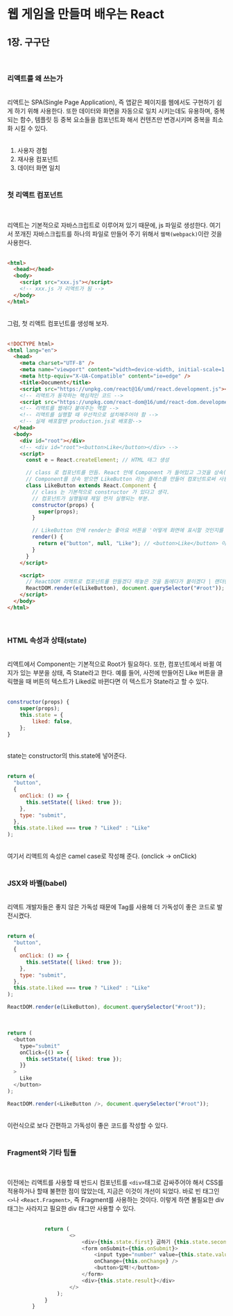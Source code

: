 # 웹 게임을 만들며 배우는 React

## 1장. 구구단

<br>

### 리액트를 왜 쓰는가

<br>
리액트는 SPA(Single Page Application), 즉 앱같은 페이지를 웹에서도 구현하기 쉽게 하기 위해 사용한다. 또한 데이터와 화면을 자동으로 일치 시키는데도 유용하며, 중복되는 함수, 템플릿 등 중복 요소들을 컴포넌트화 해서 컨텐츠만 변경시키며 중복을 최소화 시킬 수 있다.
<br><br>

1. 사용자 경험
2. 재사용 컴포넌트
3. 데이터 화면 일치
   <br><br>

### 첫 리액트 컴포넌트

<br>

리액트는 기본적으로 자바스크립트로 이루어져 있기 때문에, js 파일로 생성한다. 여기서 쪼개진 자바스크립트를 하나의 파일로 만들어 주기 위해서 `웹팩(webpack)`이란 것을 사용한다.
<br><br>

```html
<html>
  <head></head>
  <body>
    <script src="xxx.js"></script>
    <!-- xxx.js 가 리액트가 됨 -->
  </body>
</html>
```

<br>
그럼, 첫 리액트 컴포넌트를 생성해 보자.
<br><br>

```html
<!DOCTYPE html>
<html lang="en">
  <head>
    <meta charset="UTF-8" />
    <meta name="viewport" content="width=device-width, initial-scale=1.0" />
    <meta http-equiv="X-UA-Compatible" content="ie=edge" />
    <title>Document</title>
    <script src="https://unpkg.com/react@16/umd/react.development.js"></script>
    <!-- 리액트가 동작하는 핵심적인 코드 -->
    <script src="https://unpkg.com/react-dom@16/umd/react-dom.development.js"></script>
    <!-- 리액트를 웹에다 붙여주는 역할 -->
    <!-- 리액트를 실행할 때 우선적으로 설치해주어야 함 -->
    <!-- 실제 배포할땐 production.js로 배포함-->
  </head>
  <body>
    <div id="root"></div>
    <!-- <div id="root"><button>Like</button></div> -->
    <script>
      const e = React.createElement; // HTML 태그 생성

      // class 로 컴포넌트를 만듬. React 안에 Component 가 들어있고 그것을 상속(extends)을 받음
      // Component를 상속 받으면 LikeButton 라는 클래스를 만들어 컴포넌트로써 사용
      class LikeButton extends React.Component {
        // class 는 기본적으로 constructor 가 있다고 생각.
        // 컴포넌트가 실행될때 제일 먼저 실행되는 부분.
        constructor(props) {
          super(props);
        }

        // LikeButton 안에 render는 좋아요 버튼을 '어떻게 화면에 표시할 것인지를 결정'해 주는 메서드
        render() {
          return e("button", null, "Like"); // <button>Like</button> 이런 태그를 만들려함
        }
      }
    </script>

    <script>
      // ReactDOM 리액트로 컴포넌트룰 만들겠다 해놓은 것을 돔에다가 붙이겠다 | 랜더링을 해준다
      ReactDOM.render(e(LikeButton), document.querySelector("#root"));
    </script>
  </body>
</html>
```

<br>

### HTML 속성과 상태(state)

<br>
리액트에서 Component는 기본적으로 Root가 필요하다. 또한, 컴포넌트에서 바뀔 여지가 있는 부분을 상태, 즉 State라고 한다. 예를 들어, 사전에 만들어진 Like 버튼을 클릭했을 때 버튼의 텍스트가 Liked로 바뀐다면 이 텍스트가 State라고 할 수 있다. 
<br><br>

```js
constructor(props) {
    super(props);
    this.state = {
        liked: false,
    };
}
```

<br>
state는 constructor의 this.state에 넣어준다. 
<br><br>

```js
return e(
  "button",
  {
    onClick: () => {
      this.setState({ liked: true });
    },
    type: "submit",
  },
  this.state.liked === true ? "Liked" : "Like"
);
```

<br>
여기서 리액트의 속성은 camel case로 작성해 준다. (onclick -> onClick)
<br><br>

### JSX와 바벨(babel)

<br>
리액트 개발자들은 좋지 않은 가독성 때문에 Tag를 사용해 더 가독성이 좋은 코드로 발전시켰다. 
<br><br>

```js
return e(
  "button",
  {
    onClick: () => {
      this.setState({ liked: true });
    },
    type: "submit",
  },
  this.state.liked === true ? "Liked" : "Like"
);

ReactDOM.render(e(LikeButton), document.querySelector("#root"));
```

<br>

```js
return (
  <button
    type="submit"
    onClick={() => {
      this.setState({ liked: true });
    }}
  >
    Like
  </button>
);

ReactDOM.render(<LikeButton />, document.querySelector("#root"));
```

<br> 이런식으로 보다 간편하고 가독성이 좋은 코드를 작성할 수 있다.
<br><br>

### Fragment와 기타 팁들

<br>

이전에는 리액트를 사용할 때 반드시 컴포넌트를 `<div>`태그로 감싸주어야 해서 CSS를 적용하거나 할때 불편한 점이 많았는데, 지금은 이것이 개선이 되었다. 바로 빈 태그인 `<>`나 `<React.Fragment>`, 즉 Fragment를 사용하는 것이다. 이렇게 하면 불필요한 div 태그는 사라지고 필요한 div 태그만 사용할 수 있다. <br><br>

```js
            return (
                    <>
                        <div>{this.state.first} 곱하기 {this.state.second}는?</div>
                        <form onSubmit={this.onSubmit}>
                            <input type="number" value={this.state.value}
                            onChange={this.onChange} />
                            <button>입력!</button>
                        </form>
                        <div>{this.state.result}</div>
                    </>
                );
            }
        }
```
